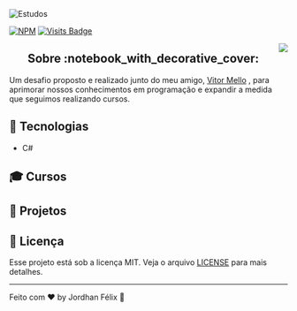 
<img alt="Estudos" src="https://user-images.githubusercontent.com/46610114/118693618-9a594b80-b7e1-11eb-826b-a06c125022c9.png" />

[![NPM](https://img.shields.io/npm/l/express)](https://opensource.org/licenses/MIT) [![Visits Badge](https://badges.pufler.dev/visits/puf17640/git-badges)](https://badges.pufler.dev)


<img align="right" src="https://img.shields.io/npm/l/express">

<h2 align="center">
  Sobre :notebook_with_decorative_cover:
</h2>

Um desafio proposto e realizado junto do meu amigo, [Vitor Mello](https://github.com/vitorlmello) , para aprimorar nossos conhecimentos em programação e expandir a medida que seguimos realizando cursos.


## :wrench: Tecnologias
* C#

## :mortar_board: Cursos

## :triangular_ruler: Projetos





## :memo: Licença

Esse projeto está sob a licença MIT. Veja o arquivo [LICENSE](https://opensource.org/licenses/MIT) para mais detalhes.

---

Feito com :heart: by Jordhan Félix :wave:
